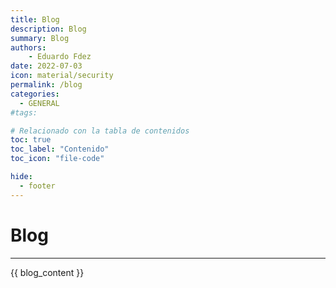 ```yaml
---
title: Blog
description: Blog 
summary: Blog
authors:
    - Eduardo Fdez
date: 2022-07-03
icon: material/security
permalink: /blog
categories:
  - GENERAL
#tags:

# Relacionado con la tabla de contenidos
toc: true
toc_label: "Contenido"
toc_icon: "file-code"

hide:
  - footer
---
```


# Blog

- - -

{{ blog_content }}


